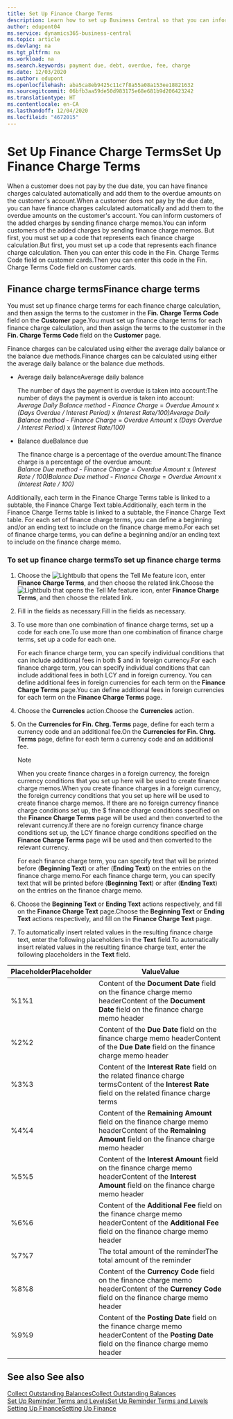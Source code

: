 ```yaml
---
title: Set Up Finance Charge Terms
description: Learn how to set up Business Central so that you can inform customers of added charges by sending finance charge memos.
author: edupont04
ms.service: dynamics365-business-central
ms.topic: article
ms.devlang: na
ms.tgt_pltfrm: na
ms.workload: na
ms.search.keywords: payment due, debt, overdue, fee, charge
ms.date: 12/03/2020
ms.author: edupont
ms.openlocfilehash: aba5ca8eb9425c11c7f8a55a08a153ee18821632
ms.sourcegitcommit: 06bfb3aa59de50d983175e68e681b9d206423242
ms.translationtype: HT
ms.contentlocale: en-CA
ms.lasthandoff: 12/04/2020
ms.locfileid: "4672015"
---
```

# <a name="set-up-finance-charge-terms"></a><span data-ttu-id="d90eb-103">Set Up Finance Charge Terms</span><span class="sxs-lookup"><span data-stu-id="d90eb-103">Set Up Finance Charge Terms</span></span>

<span data-ttu-id="d90eb-104">When a customer does not pay by the due date, you can have finance charges calculated automatically and add them to the overdue amounts on the customer's account.</span><span class="sxs-lookup"><span data-stu-id="d90eb-104">When a customer does not pay by the due date, you can have finance charges calculated automatically and add them to the overdue amounts on the customer's account.</span></span> <span data-ttu-id="d90eb-105">You can inform customers of the added charges by sending finance charge memos.</span><span class="sxs-lookup"><span data-stu-id="d90eb-105">You can inform customers of the added charges by sending finance charge memos.</span></span> <span data-ttu-id="d90eb-106">But first, you must set up a code that represents each finance charge calculation.</span><span class="sxs-lookup"><span data-stu-id="d90eb-106">But first, you must set up a code that represents each finance charge calculation.</span></span> <span data-ttu-id="d90eb-107">Then you can enter this code in the Fin. Charge Terms Code field on customer cards.</span><span class="sxs-lookup"><span data-stu-id="d90eb-107">Then you can enter this code in the Fin. Charge Terms Code field on customer cards.</span></span>  

## <a name="finance-charge-terms"></a><span data-ttu-id="d90eb-108">Finance charge terms</span><span class="sxs-lookup"><span data-stu-id="d90eb-108">Finance charge terms</span></span>

<span data-ttu-id="d90eb-109">You must set up finance charge terms for each finance charge calculation, and then assign the terms to the customer in the **Fin. Charge Terms Code** field on the **Customer** page.</span><span class="sxs-lookup"><span data-stu-id="d90eb-109">You must set up finance charge terms for each finance charge calculation, and then assign the terms to the customer in the **Fin. Charge Terms Code** field on the **Customer** page.</span></span>

<span data-ttu-id="d90eb-110">Finance charges can be calculated using either the average daily balance or the balance due methods.</span><span class="sxs-lookup"><span data-stu-id="d90eb-110">Finance charges can be calculated using either the average daily balance or the balance due methods.</span></span>

* <span data-ttu-id="d90eb-111">Average daily balance</span><span class="sxs-lookup"><span data-stu-id="d90eb-111">Average daily balance</span></span>  
  
  <span data-ttu-id="d90eb-112">The number of days the payment is overdue is taken into account:</span><span class="sxs-lookup"><span data-stu-id="d90eb-112">The number of days the payment is overdue is taken into account:</span></span>  
  <span data-ttu-id="d90eb-113">*Average Daily Balance method* - *Finance Charge* = *Overdue Amount* x *(Days Overdue / Interest Period)* x *(Interest Rate/100)*</span><span class="sxs-lookup"><span data-stu-id="d90eb-113">*Average Daily Balance method* - *Finance Charge* = *Overdue Amount* x *(Days Overdue / Interest Period)* x *(Interest Rate/100)*</span></span>

* <span data-ttu-id="d90eb-114">Balance due</span><span class="sxs-lookup"><span data-stu-id="d90eb-114">Balance due</span></span>  
  
  <span data-ttu-id="d90eb-115">The finance charge is a percentage of the overdue amount:</span><span class="sxs-lookup"><span data-stu-id="d90eb-115">The finance charge is a percentage of the overdue amount:</span></span>  
  <span data-ttu-id="d90eb-116">*Balance Due method* - *Finance Charge* = *Overdue Amount* x *(Interest Rate / 100)*</span><span class="sxs-lookup"><span data-stu-id="d90eb-116">*Balance Due method* - *Finance Charge* = *Overdue Amount* x *(Interest Rate / 100)*</span></span>

<span data-ttu-id="d90eb-117">Additionally, each term in the Finance Charge Terms table is linked to a subtable, the Finance Charge Text table.</span><span class="sxs-lookup"><span data-stu-id="d90eb-117">Additionally, each term in the Finance Charge Terms table is linked to a subtable, the Finance Charge Text table.</span></span> <span data-ttu-id="d90eb-118">For each set of finance charge terms, you can define a beginning and/or an ending text to include on the finance charge memo.</span><span class="sxs-lookup"><span data-stu-id="d90eb-118">For each set of finance charge terms, you can define a beginning and/or an ending text to include on the finance charge memo.</span></span>

### <a name="to-set-up-finance-charge-terms"></a><span data-ttu-id="d90eb-119">To set up finance charge terms</span><span class="sxs-lookup"><span data-stu-id="d90eb-119">To set up finance charge terms</span></span>

1. <span data-ttu-id="d90eb-120">Choose the ![Lightbulb that opens the Tell Me feature](media/ui-search/search_small.png "Tell me what you want to do") icon, enter **Finance Charge Terms**, and then choose the related link.</span><span class="sxs-lookup"><span data-stu-id="d90eb-120">Choose the ![Lightbulb that opens the Tell Me feature](media/ui-search/search_small.png "Tell me what you want to do") icon, enter **Finance Charge Terms**, and then choose the related link.</span></span>  
2. <span data-ttu-id="d90eb-121">Fill in the fields as necessary.</span><span class="sxs-lookup"><span data-stu-id="d90eb-121">Fill in the fields as necessary.</span></span>
3. <span data-ttu-id="d90eb-122">To use more than one combination of finance charge terms, set up a code for each one.</span><span class="sxs-lookup"><span data-stu-id="d90eb-122">To use more than one combination of finance charge terms, set up a code for each one.</span></span>

    <span data-ttu-id="d90eb-123">For each finance charge term, you can specify individual conditions that can include additional fees in both $ and in foreign currency.</span><span class="sxs-lookup"><span data-stu-id="d90eb-123">For each finance charge term, you can specify individual conditions that can include additional fees in both LCY and in foreign currency.</span></span> <span data-ttu-id="d90eb-124">You can define additional fees in foreign currencies for each term on the **Finance Charge Terms** page.</span><span class="sxs-lookup"><span data-stu-id="d90eb-124">You can define additional fees in foreign currencies for each term on the **Finance Charge Terms** page.</span></span>
4. <span data-ttu-id="d90eb-125">Choose the **Currencies** action.</span><span class="sxs-lookup"><span data-stu-id="d90eb-125">Choose the **Currencies** action.</span></span>
5. <span data-ttu-id="d90eb-126">On the **Currencies for Fin. Chrg. Terms** page, define for each term a currency code and an additional fee.</span><span class="sxs-lookup"><span data-stu-id="d90eb-126">On the **Currencies for Fin. Chrg. Terms** page, define for each term a currency code and an additional fee.</span></span>

    > [!NOTE]  
    > <span data-ttu-id="d90eb-127">When you create finance charges in a foreign currency, the foreign currency conditions that you set up here will be used to create finance charge memos.</span><span class="sxs-lookup"><span data-stu-id="d90eb-127">When you create finance charges in a foreign currency, the foreign currency conditions that you set up here will be used to create finance charge memos.</span></span> <span data-ttu-id="d90eb-128">If there are no foreign currency finance charge conditions set up, the $ finance charge conditions specified on the **Finance Charge Terms** page will be used and then converted to the relevant currency.</span><span class="sxs-lookup"><span data-stu-id="d90eb-128">If there are no foreign currency finance charge conditions set up, the LCY finance charge conditions specified on the **Finance Charge Terms** page will be used and then converted to the relevant currency.</span></span>

    <span data-ttu-id="d90eb-129">For each finance charge term, you can specify text that will be printed before (**Beginning Text**) or after (**Ending Text**) on the entries on the finance charge memo.</span><span class="sxs-lookup"><span data-stu-id="d90eb-129">For each finance charge term, you can specify text that will be printed before (**Beginning Text**) or after (**Ending Text**) on the entries on the finance charge memo.</span></span>  
6. <span data-ttu-id="d90eb-130">Choose the **Beginning Text** or **Ending Text** actions respectively, and fill on the **Finance Charge Text** page.</span><span class="sxs-lookup"><span data-stu-id="d90eb-130">Choose the **Beginning Text** or **Ending Text** actions respectively, and fill on the **Finance Charge Text** page.</span></span>
7. <span data-ttu-id="d90eb-131">To automatically insert related values in the resulting finance charge text, enter the following placeholders in the **Text** field.</span><span class="sxs-lookup"><span data-stu-id="d90eb-131">To automatically insert related values in the resulting finance charge text, enter the following placeholders in the **Text** field.</span></span>

|<span data-ttu-id="d90eb-132">Placeholder</span><span class="sxs-lookup"><span data-stu-id="d90eb-132">Placeholder</span></span>|<span data-ttu-id="d90eb-133">Value</span><span class="sxs-lookup"><span data-stu-id="d90eb-133">Value</span></span>|  
|-----------------|-----------|  
|<span data-ttu-id="d90eb-134">%1</span><span class="sxs-lookup"><span data-stu-id="d90eb-134">%1</span></span>|<span data-ttu-id="d90eb-135">Content of the **Document Date** field on the finance charge memo header</span><span class="sxs-lookup"><span data-stu-id="d90eb-135">Content of the **Document Date** field on the finance charge memo header</span></span>|  
|<span data-ttu-id="d90eb-136">%2</span><span class="sxs-lookup"><span data-stu-id="d90eb-136">%2</span></span>|<span data-ttu-id="d90eb-137">Content of the **Due Date** field on the finance charge memo header</span><span class="sxs-lookup"><span data-stu-id="d90eb-137">Content of the **Due Date** field on the finance charge memo header</span></span>|  
|<span data-ttu-id="d90eb-138">%3</span><span class="sxs-lookup"><span data-stu-id="d90eb-138">%3</span></span>|<span data-ttu-id="d90eb-139">Content of the **Interest Rate** field on the related finance charge terms</span><span class="sxs-lookup"><span data-stu-id="d90eb-139">Content of the **Interest Rate** field on the related finance charge terms</span></span>|  
|<span data-ttu-id="d90eb-140">%4</span><span class="sxs-lookup"><span data-stu-id="d90eb-140">%4</span></span>|<span data-ttu-id="d90eb-141">Content of the **Remaining Amount** field on the finance charge memo header</span><span class="sxs-lookup"><span data-stu-id="d90eb-141">Content of the **Remaining Amount** field on the finance charge memo header</span></span>|  
|<span data-ttu-id="d90eb-142">%5</span><span class="sxs-lookup"><span data-stu-id="d90eb-142">%5</span></span>|<span data-ttu-id="d90eb-143">Content of the **Interest Amount** field on the finance charge memo header</span><span class="sxs-lookup"><span data-stu-id="d90eb-143">Content of the **Interest Amount** field on the finance charge memo header</span></span>|  
|<span data-ttu-id="d90eb-144">%6</span><span class="sxs-lookup"><span data-stu-id="d90eb-144">%6</span></span>|<span data-ttu-id="d90eb-145">Content of the **Additional Fee** field on the finance charge memo header</span><span class="sxs-lookup"><span data-stu-id="d90eb-145">Content of the **Additional Fee** field on the finance charge memo header</span></span>|  
|<span data-ttu-id="d90eb-146">%7</span><span class="sxs-lookup"><span data-stu-id="d90eb-146">%7</span></span>|<span data-ttu-id="d90eb-147">The total amount of the reminder</span><span class="sxs-lookup"><span data-stu-id="d90eb-147">The total amount of the reminder</span></span>|  
|<span data-ttu-id="d90eb-148">%8</span><span class="sxs-lookup"><span data-stu-id="d90eb-148">%8</span></span>|<span data-ttu-id="d90eb-149">Content of the **Currency Code** field on the finance charge memo header</span><span class="sxs-lookup"><span data-stu-id="d90eb-149">Content of the **Currency Code** field on the finance charge memo header</span></span>|  
|<span data-ttu-id="d90eb-150">%9</span><span class="sxs-lookup"><span data-stu-id="d90eb-150">%9</span></span>|<span data-ttu-id="d90eb-151">Content of the **Posting Date** field on the finance charge memo header</span><span class="sxs-lookup"><span data-stu-id="d90eb-151">Content of the **Posting Date** field on the finance charge memo header</span></span>|  

## <a name="see-also"></a><span data-ttu-id="d90eb-152">See also </span><span class="sxs-lookup"><span data-stu-id="d90eb-152">See also</span></span>

[<span data-ttu-id="d90eb-153">Collect Outstanding Balances</span><span class="sxs-lookup"><span data-stu-id="d90eb-153">Collect Outstanding Balances</span></span>](receivables-collect-outstanding-balances.md)  
[<span data-ttu-id="d90eb-154">Set Up Reminder Terms and Levels</span><span class="sxs-lookup"><span data-stu-id="d90eb-154">Set Up Reminder Terms and Levels</span></span>](finance-setup-reminders.md)  
[<span data-ttu-id="d90eb-155">Setting Up Finance</span><span class="sxs-lookup"><span data-stu-id="d90eb-155">Setting Up Finance</span></span>](finance-setup-finance.md)  
